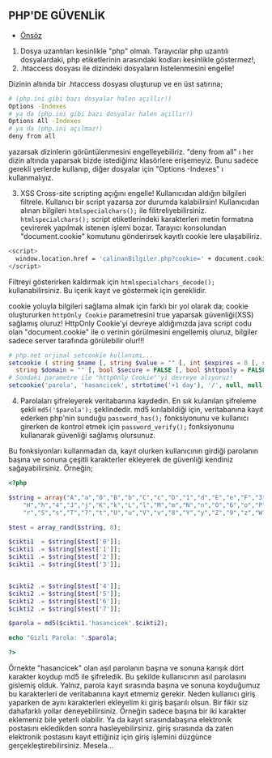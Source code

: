 ## PHP'DE GÜVENLİK

- [Önsöz](https://github.com/cicekhasan/DersNotlarim)


1. Dosya uzantıları kesinlikle "php" olmalı. Tarayıcılar php uzantılı dosyalardaki, php etiketlerinin arasındaki kodları kesinlikle göstermez!,
2. .htaccess dosyası ile dizindeki dosyaların listelenmesini engelle!

Dizinin altında bir .htaccess dosyası oluşturup ve en üst satırına;

```bash 
# (php.ini gibi bazı dosyalar halen açıllır!)
Options -Indexes
# ya da (php.ini gibi bazı dosyalar halen açıllır!)
Options All -Indexes
# ya da (php.ini açılmaz!)
deny from all
```

yazarsak dizinlerin görüntülenmesini engelleyebiliriz. "deny from all" ı her dizin altında yaparsak bizde istediğimz klasörlere erişemeyiz. Bunu sadece gerekli yerlerde kullanıp, diğer dosyalar için "Options -Indexes" ı kullanmalıyız.

3. XSS Cross-site scripting açığını engelle! Kullanıcıdan aldığın bilgileri filtrele. Kullanıcı bir script yazarsa zor durumda kalabilirsin! Kullanıcıdan alınan bilgileri ```htmlspecialchars();``` ile filitreliyebilirsiniz. ```htmlspecialchars();``` script etiketlerindeki karakterleri metin formatına çevirerek yapılmak istenen işlemi bozar. Tarayıcı konsolundan "document.cookie" komutunu gönderirsek kayıtlı cookie lere ulaşabiliriz.

```bash
<script>
  window.location.href = 'calinanBilgiler.php?cookie=' + document.cookie;
</script>
```
Filtreyi gösterirken kaldırmak için ```htmlspecialchars_decode();``` kullanabilirsiniz. Bu içerik kayıt ve göstermek için gereklidir.

cookie yoluyla bilgileri sağlama almak için farklı bir yol olarak da; cookie oluştururken ```httpOnly Cookie``` parametresini true yaparsak güvenliği(XSS) sağlamış oluruz! HttpOnly Cookie'yi devreye aldığımızda java script codu olan "document.cookie" ile o verinin görülmesini engellemiş oluruz, bilgiler sadece server tarafında görülebilir olur!!!

```php
# php.net orjinal setcookie kullanımı...
setcookie ( string $name [, string $value = "" [, int $expires = 0 [, string $path = "" [, 
  string $domain = "" [, bool $secure = FALSE [, bool $httponly = FALSE ]]]]]] );
# Sondaki parametre ile "httpOnly Cookie"'yi devreye alıyoruz!
setcookie('parola', 'hasancicek', strtotime('+1 day'), '/', null, null, true);
```

4. Parolaları şifreleyerek veritabanına kaydedin. En sık kulanılan şifreleme şekli ```md5('$parola');``` şeklindedir. md5 kırılabildiği için, veritabanına kayıt ederken php'nin sunduğu ```password_has();``` fonksiyonunu ve kullanıcı girerken de kontrol etmek için ```password_verify();``` fonksiyonunu kullanarak güvenliği sağlamış olursunuz.

Bu fonksiyonları kullanmadan da, kayıt olurken kullanıcının girdiği parolanın başına ve sonuna çeşitli karakterler ekleyerek de güvenliği kendiniz sağayabilirsiniz. Örneğin;

```php
<?php

$string = array("A","a","0","B","b","C","c","D","1","d","E","e","F","3","f","G","g",
    "H","h","4","J","j","K","k","L","l","M","m","N","n","O","6","o","P","p","5","R",
    "r","S","s","T","7","t","U","u","V","v","8","Y","y","Z","9","z","W","w","Q","q","2");

$test = array_rand($string, 8);

$cikti1  = $string[$test['0']];
$cikti1 .= $string[$test['1']];
$cikti1 .= $string[$test['2']];
$cikti1 .= $string[$test['3']];


$cikti2 .= $string[$test['4']];
$cikti2 .= $string[$test['5']];
$cikti2 .= $string[$test['6']];
$cikti2 .= $string[$test['7']];

$parola = md5($cikti1.'hasancicek'.$cikti2);

echo "Gizli Parola: ".$parola;

?>
``` 

Örnekte "hasancicek" olan asıl parolanın başına ve sonuna karışık dört karakter koydup md5 ile şifreledik. Bu şekilde kullanıcının asıl parolasını gislemiş olduk. Yalnız, parola kayıt sırasında başına ve sonuna koyduğumuz bu karakterleri de veritabanına kayıt etmemiz gerekir. Neden kullanıcı giriş yaparken de aynı karakterleri ekleyelim ki giriş başarılı olsun. Bir fikir siz dahafarklı yollar deneyebilirsiniz. Örneğin sadece başına bir iki karakter eklemeniz bile yeterli olabilir. Ya da kayıt sırasındabaşına elektronik postasını ekledikden sonra hasleyebilirsiniz. giriş sırasında da zaten elektronik postasını kayıt ettiğiniz için giriş işlemini düzgünce gerçekleştirebilirsiniz. Mesela...
